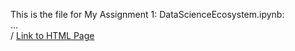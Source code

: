 This is the file for My Assignment 1: DataScienceEcosystem.ipynb:
<br>...<br>/
[Link to HTML Page](https://karan-k-shah.github.io/Assignment/DataScienceEcosystem.html)

